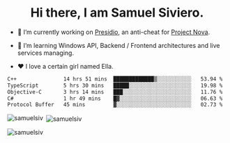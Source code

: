 <h1 align="center">Hi there, I am Samuel Siviero.</h1>

- 🔭 I’m currently working on [Presidio](https://presidio.ac), an anti-cheat for [Project Nova](https://discord.gg/novafn).

- 🌱 I’m learning Windows API, Backend / Frontend architectures and live services managing.

- ❤️ I love a certain girl named Ella.

<!--START_SECTION:waka-->

```txt
C++               14 hrs 51 mins  █████████████▒░░░░░░░░░░░   53.94 %
TypeScript        5 hrs 30 mins   █████░░░░░░░░░░░░░░░░░░░░   19.98 %
Objective-C       3 hrs 14 mins   ███░░░░░░░░░░░░░░░░░░░░░░   11.76 %
C#                1 hr 49 mins    █▓░░░░░░░░░░░░░░░░░░░░░░░   06.63 %
Protocol Buffer   45 mins         ▓░░░░░░░░░░░░░░░░░░░░░░░░   02.73 %
```

<!--END_SECTION:waka-->

<p><img align="left" src="https://github-readme-stats.vercel.app/api/top-langs?username=samuelsiv&show_icons=true&locale=en&layout=compact&theme=radical" alt="samuelsiv" /></p>

<p>&nbsp;<img align="center" src="https://github-readme-stats.vercel.app/api?username=samuelsiv&show_icons=true&locale=en&theme=radical" alt="samuelsiv" /></p>
<p align="left"> <img src="https://komarev.com/ghpvc/?username=samuelsiv&label=Profile%20views&color=0e75b6&style=flat" alt="samuelsiv" /> </p>
